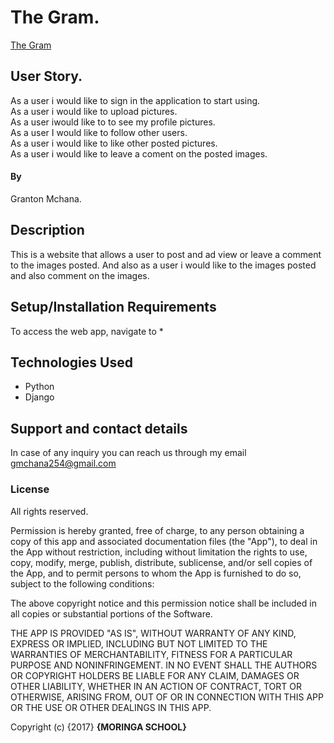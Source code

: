 # The Gram.

[The Gram](https://github.com/Grantone/The-Gram)

## User Story.
As a user i would like to sign in the application to start using.<br>
As a user i would like to upload pictures.<br>
As a user iwould like to to see my profile pictures.<br>
As a user I would like to follow other users.<br>
As a user i would like to like other posted pictures.<br>
As a user i would like to leave a coment on the posted images.
#### By

Granton Mchana.

## Description
This is a website that allows a user to post and ad view or leave a comment to the images posted. And also as a user i would like to the images posted and also comment on the images.

## Setup/Installation Requirements
To access the web app, navigate to
*

## Technologies Used

* Python
* Django

## Support and contact details
In case of any inquiry you can reach us through my email gmchana254@gmail.com

### License

All rights reserved.

Permission is hereby granted, free of charge, to any person obtaining a copy
of this app and associated documentation files (the "App"), to deal
in the App without restriction, including without limitation the rights
to use, copy, modify, merge, publish, distribute, sublicense, and/or sell
copies of the App, and to permit persons to whom the App is
furnished to do so, subject to the following conditions:

The above copyright notice and this permission notice shall be included in
all copies or substantial portions of the Software.

THE APP IS PROVIDED "AS IS", WITHOUT WARRANTY OF ANY KIND, EXPRESS OR
IMPLIED, INCLUDING BUT NOT LIMITED TO THE WARRANTIES OF MERCHANTABILITY,
FITNESS FOR A PARTICULAR PURPOSE AND NONINFRINGEMENT. IN NO EVENT SHALL THE
AUTHORS OR COPYRIGHT HOLDERS BE LIABLE FOR ANY CLAIM, DAMAGES OR OTHER
LIABILITY, WHETHER IN AN ACTION OF CONTRACT, TORT OR OTHERWISE, ARISING FROM,
OUT OF OR IN CONNECTION WITH THIS APP OR THE USE OR OTHER DEALINGS IN
THIS APP.

Copyright (c) {2017} **{MORINGA SCHOOL}**
